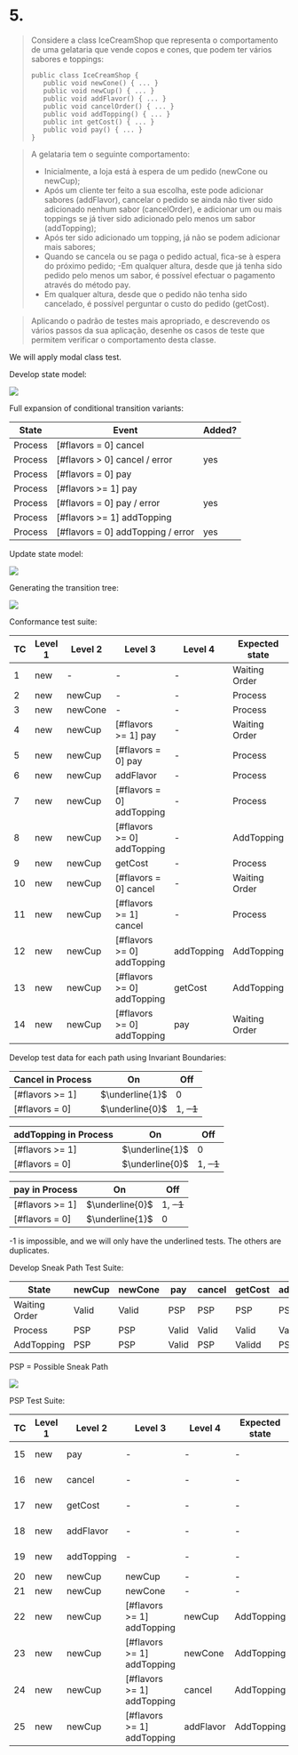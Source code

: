 # 5.

> Considere a class IceCreamShop que representa o comportamento de uma gelataria que vende copos e cones, que podem ter vários sabores e toppings:
> ```
> public class IceCreamShop {
>    public void newCone() { ... }
>    public void newCup() { ... }
>    public void addFlavor() { ... }
>    public void cancelOrder() { ... }
>    public void addTopping() { ... }
>    public int getCost() { ... }
>    public void pay() { ... }
>}
>```

> A gelataria tem o seguinte comportamento:
> - Inicialmente, a loja está à espera de um pedido (newCone ou newCup);
> - Após um cliente ter feito a sua escolha, este pode adicionar sabores (addFlavor), cancelar o pedido se ainda não tiver sido adicionado nenhum sabor (cancelOrder), e adicionar um ou mais toppings se já tiver sido adicionado pelo menos um sabor (addTopping);
> - Após ter sido adicionado um topping, já não se podem adicionar mais sabores;
> - Quando se cancela ou se paga o pedido actual, fica-se à espera do próximo pedido;
> -Em qualquer altura, desde que já tenha sido pedido pelo menos um sabor, é possível efectuar o pagamento através do método pay.
> - Em qualquer altura, desde que o pedido não tenha sido cancelado, é possível perguntar o custo do pedido (getCost).

> Aplicando o padrão de testes mais apropriado, e descrevendo os vários passos da sua aplicação, desenhe os casos de teste que permitem verificar o comportamento desta classe. 

We will apply modal class test.

Develop state model:

<img src="5 - state model.png">

Full expansion of conditional transition variants:

| State | Event | Added? |
| ----- | ----- | ------ |
| Process | [#flavors = 0] cancel |
| Process | [#flavors > 0] cancel / error | yes |
| Process | [#flavors = 0] pay |
| Process | [#flavors >= 1] pay |
| Process | [#flavors = 0] pay / error | yes |
| Process | [#flavors >= 1] addTopping
| Process | [#flavors = 0] addTopping / error | yes |

Update state model:

<img src="5 - updated state model.png">

Generating the transition tree:

<img src="5 - transition tree.png">

Conformance test suite:

| TC | Level 1 | Level 2 | Level 3 | Level 4 | Expected state | expected exception |
| -- | ------- | ------- | ------- | ------- | -------------- | --------- |
| 1 | new | - | - | - | Waiting Order | - |
| 2 | new | newCup | - | - | Process | - |
| 3 | new | newCone | - | - | Process | - |
| 4 | new | newCup | [#flavors >= 1] pay | - | Waiting Order | - |
| 5 | new | newCup | [#flavors = 0] pay | - | Process | throw |
| 6 | new | newCup | addFlavor | - | Process | - |
| 7 | new | newCup | [#flavors = 0] addTopping | - | Process | throw |
| 8 | new | newCup | [#flavors >= 0] addTopping | - | AddTopping | - |
| 9 | new | newCup | getCost | - | Process | - |
| 10 | new | newCup | [#flavors = 0] cancel | - | Waiting Order | - |
| 11 | new | newCup | [#flavors >= 1] cancel | - | Process | throw |
| 12 | new | newCup | [#flavors >= 0] addTopping | addTopping | AddTopping | - |
| 13 | new | newCup | [#flavors >= 0] addTopping | getCost | AddTopping | - |
| 14 | new | newCup | [#flavors >= 0] addTopping | pay | Waiting Order | - |

Develop test data for each path using Invariant Boundaries:

| Cancel in Process | On | Off |
| ----------------- | -- | --- |
| [#flavors >= 1] | $\underline{1}$ | 0 |
| [#flavors = 0] | $\underline{0}$ | 1, ~~-1~~ |

| addTopping in Process | On | Off |
| ----------------- | -- | --- |
| [#flavors >= 1] | $\underline{1}$ | 0 |
| [#flavors = 0] | $\underline{0}$ | 1, ~~-1~~ |

| pay in Process | On | Off |
| ----------------- | -- | --- |
| [#flavors >= 1] | $\underline{0}$ | 1, ~~-1~~ |
| [#flavors = 0] | $\underline{1}$ | 0 |

-1 is impossible, and we will only have the underlined tests. The others are duplicates.

Develop Sneak Path Test Suite:

| State | newCup | newCone | pay | cancel | getCost | addFlavor | addTopping |
| ----- | ------ | ------- | --- | ------ | ------- | --------- | ---------- |
| Waiting Order | Valid | Valid | PSP | PSP | PSP | PSP | PSP |
| Process | PSP | PSP | Valid | Valid | Valid | Valid | Valid |
| AddTopping | PSP | PSP | Valid | PSP | Validd | PSP | Valid |

PSP = Possible Sneak Path

<img src="5 - updated transition tree.png">

PSP Test Suite:

| TC | Level 1 | Level 2 | Level 3 | Level 4 | Expected state | expected exception |
| -- | ------- | ------- | ------- | ------- | -------------- | -------------- |
| 15 | new | pay | - | - | - | Waiting Order | throw |
| 16 | new | cancel | - | - | - | Waiting Order | throw |
| 17 | new | getCost | - | - | - | Waiting Order | throw |
| 18 | new | addFlavor | - | - | - | Waiting Order | throw |
| 19 | new | addTopping | - | - | - | Waiting Order | throw |
| 20 | new | newCup | newCup | - | - | Process | throw |
| 21 | new | newCup | newCone | - | - | Process | throw |
| 22 | new | newCup | [#flavors >= 1] addTopping | newCup | AddTopping | throw |
| 23 | new | newCup | [#flavors >= 1] addTopping | newCone | AddTopping | throw |
| 24 | new | newCup | [#flavors >= 1] addTopping | cancel | AddTopping | throw |
| 25 | new | newCup | [#flavors >= 1] addTopping | addFlavor | AddTopping | throw |